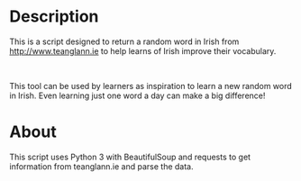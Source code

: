 # Description

This is a script designed to return a random word in Irish
from http://www.teanglann.ie to help learns of Irish improve 
their vocabulary.

<br>

This tool can be used by learners as inspiration to learn a 
new random word in Irish. Even learning just one word a day can
make a big difference!

# About

This script uses Python 3 with BeautifulSoup and requests to
get information from teanglann.ie and parse the data.